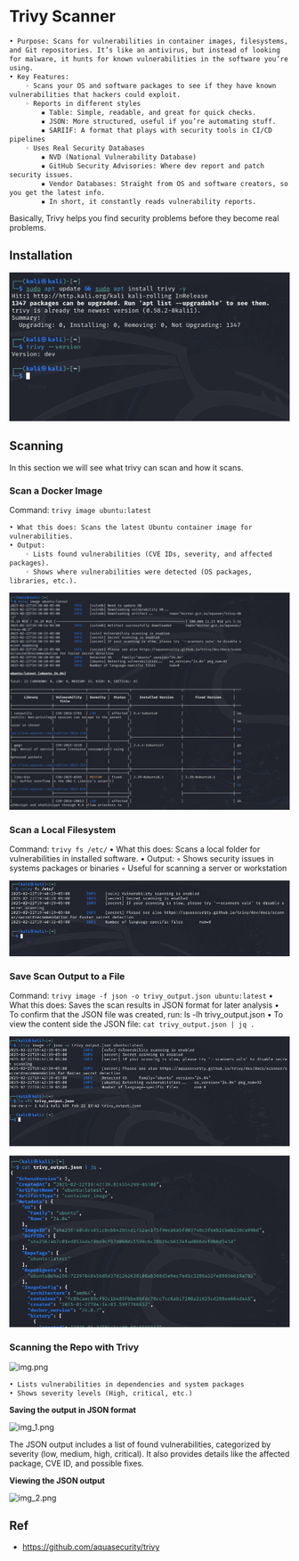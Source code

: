# Trivy Scanner

    • Purpose: Scans for vulnerabilities in container images, filesystems, and Git repositories. It’s like an antivirus, but instead of looking for malware, it hunts for known vulnerabilities in the software you’re using.
    • Key Features:
        ◦ Scans your OS and software packages to see if they have known vulnerabilities that hackers could exploit.
        ◦ Reports in different styles
            ▪ Table: Simple, readable, and great for quick checks.
            ▪ JSON: More structured, useful if you’re automating stuff.
            ▪ SARIIF: A format that plays with security tools in CI/CD pipelines
        ◦ Uses Real Security Databases
            ▪ NVD (National Vulnerability Database)
            ▪ GitHub Security Advisories: Where dev report and patch security issues.
            ▪ Vendor Databases: Straight from OS and software creators, so you get the latest info.
            ▪ In short, it constantly reads vulnerability reports.

Basically, Trivy helps you find security problems before they become real problems.

## Installation

![trivy_installation](../../../../images/computer_forensic/scanner/trivy_grype_nikko/trivy_installation.png)

## Scanning

In this section we will see what trivy can scan and how it scans.

### Scan a Docker Image

Command: `trivy image ubuntu:latest`

    • What this does: Scans the latest Ubuntu container image for vulnerabilities.
    • Output:
        ◦ Lists found vulnerabilities (CVE IDs, severity, and affected packages).
        ◦ Shows where vulnerabilities were detected (OS packages, libraries, etc.).

![trivy_image_scan](../../../../images/computer_forensic/scanner/trivy_grype_nikko/trivy_image_scan.png)

### Scan a Local Filesystem

Command:  `trivy fs /etc/`
    • What this does: Scans a local folder for vulnerabilities in installed software.
    • Output:
        ◦ Shows security issues in systems packages or binaries
        ◦ Useful for scanning a server or workstation

![trivy_filesystem_scan](../../../../images/computer_forensic/scanner/trivy_grype_nikko/trivy_filesystem_scan.png)

### Save Scan Output to a File

Command:  `trivy image -f json -o trivy_output.json ubuntu:latest`
    • What this does: Saves the scan results in JSON format for later analysis
    • To confirm that the JSON file was created, run: ls -lh trivy_output.json
    • To view the content side the JSON file: `cat trivy_output.json | jq .`

![trivy_save_file1](../../../../images/computer_forensic/scanner/trivy_grype_nikko/trivy_save_file1.png)

![trivy_save_file2](../../../../images/computer_forensic/scanner/trivy_grype_nikko/trivy_save_file2.png)

### Scanning the Repo with Trivy

![img.png](img.png)

    • Lists vulnerabilities in dependencies and system packages
    • Shows severity levels (High, critical, etc.)

**Saving the output in JSON format**

![img_1.png](img_1.png)

The JSON output includes a list of found vulnerabilities, categorized by severity (low, medium, high, critical). It also provides details like the affected package, CVE ID, and possible fixes.

**Viewing the JSON output**

![img_2.png](img_2.png)

## Ref

- https://github.com/aquasecurity/trivy